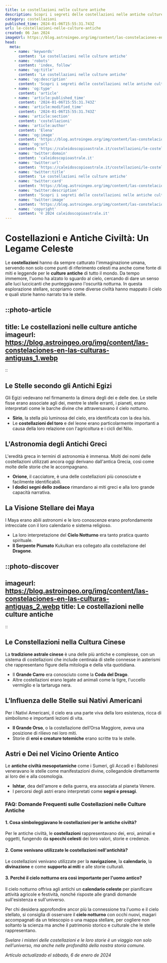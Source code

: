```yaml
---
title: Le costellazioni nelle culture antiche
description: Scopri i segreti delle costellazioni nelle antiche culture. Un viaggio affascinante tra stelle e miti millenari. Immergiti nella storia celeste.
category: costellazioni
published_time: 2024-01-06T15:55:31.743Z
url: le-costellazioni-nelle-culture-antiche
created: 06 Jan 2024
imageUrl: https://blog.astroingeo.org/img/content/las-constelaciones-en-las-culturas-antiguas_1.webp
head:
  meta:
    - name: 'keywords'
      content: 'Le costellazioni nelle culture antiche'
    - name: 'robots'
      content: 'index, follow'
    - name: 'og:title'
      content: 'Le costellazioni nelle culture antiche'
    - name: 'og:description'
      content: 'Scopri i segreti delle costellazioni nelle antiche culture. Un viaggio affascinante tra stelle e miti millenari. Immergiti nella storia celeste.'
    - name: 'og:type'
      content: 'article'
    - name: 'article:published_time'
      content: '2024-01-06T15:55:31.743Z'
    - name: 'article:modified_time'
      content: '2024-01-06T15:55:31.743Z'
    - name: 'article:section'
      content: 'costellazioni'
    - name: 'article:author'
      content: 'Elena'
    - name: 'og:image'
      content: 'https://blog.astroingeo.org/img/content/las-constelaciones-en-las-culturas-antiguas_1.webp'
    - name: 'og:url'
      content: 'https://caleidoscopioastrale.it/costellazioni/le-costellazioni-nelle-culture-antiche'
    - name: 'twitter:domain'
      content: 'caleidoscopioastrale.it'
    - name: 'twitter:url'
      content: 'https://caleidoscopioastrale.it/costellazioni/le-costellazioni-nelle-culture-antiche'
    - name: 'twitter:title'
      content: 'Le costellazioni nelle culture antiche'
    - name: 'twitter:card'
      content: 'https://blog.astroingeo.org/img/content/las-constelaciones-en-las-culturas-antiguas_1.webp'
    - name: 'twitter:description'
      content: 'Scopri i segreti delle costellazioni nelle antiche culture. Un viaggio affascinante tra stelle e miti millenari. Immergiti nella storia celeste.'
    - name: 'twitter:image'
      content: 'https://blog.astroingeo.org/img/content/las-constelaciones-en-las-culturas-antiguas_1.webp'
    - name: 'copyright'
      content: '© 2024 caleidoscopioastrale.it'
---
```

# Costellazioni e Antiche Civiltà: Un Legame Celeste

Le **costellazioni** hanno da sempre catturato l'immaginazione umana, servendo non solo come punti di riferimento celesti ma anche come fonte di miti e leggende per le **culture antiche** di tutto il mondo. Da tempo immemore, l'uomo ha alzato lo sguardo al cielo, cercando di dare un senso alle luci luccicanti che punteggiavano l'oscurità notturna. In questa esplorazione stellare, scopriamo come diverse civiltà hanno mappato il cielo e quali storie hanno narrato tra le stelle.

::photo-article
---
title: Le costellazioni nelle culture antiche
imageurl: https://blog.astroingeo.org/img/content/las-constelaciones-en-las-culturas-antiguas_1.webp
---
::

## Le Stelle secondo gli Antichi Egizi

Gli Egizi vedevano nel firmamento la dimora degli dei e delle dee. Le stelle fisse erano associate agli dei, mentre le stelle erranti, i pianeti, erano interpretati come le barche divine che attraversavano il cielo notturno.

- **Sirio**, la stella più luminosa del cielo, era identificata con la dea Isis.
- Le **costellazioni del toro** e del leone erano particolarmente importanti a causa della loro relazione con l'agricoltura e i cicli del Nilo.

## L'Astronomia degli Antichi Greci

L'eredità greca in termini di astronomia è immensa. Molti dei nomi delle costellazioni utilizzati ancora oggi derivano dall'antica Grecia, così come molte delle storie che le accompagnano.

- **Orione**, il cacciatore, è una delle costellazioni più conosciute e facilmente identificabili.
- **I dodici segni dello zodiaco** rimandano ai miti greci e alla loro grande capacità narrativa.

## La Visione Stellare dei Maya

I Maya erano abili astronomi e le loro conoscenze erano profondamente intrecciate con il loro calendario e sistema religioso.

- La loro interpretazione del **Cielo Notturno** era tanto pratica quanto spirituale.
- **Il Serpente Piumato** Kukulkan era collegato alla costellazione del **Dragone**.

::photo-discover
---
imageurl: https://blog.astroingeo.org/img/content/las-constelaciones-en-las-culturas-antiguas_2.webp
title: Le costellazioni nelle culture antiche
---
::

## Le Constellazioni nella Cultura Cinese

La **tradizione astrale cinese** è una delle più antiche e complesse, con un sistema di costellazioni che include centinaia di stelle connesse in asterismi che rappresentano figure della mitologia e della vita quotidiana.

- Il **Grande Carro** era conosciuto come la **Coda del Drago**.
- Altre costellazioni erano legate ad animali come la tigre, l'uccello vermiglio e la tartaruga nera.

## L’Influenza delle Stelle sui Nativi Americani

Per i Nativi Americani, il cielo era una parte viva della loro esistenza, ricca di simbolismo e importanti lezioni di vita.

- **Il Grande Orso**, o la costellazione dell’Orsa Maggiore, aveva una posizione di rilievo nei loro miti.
- Storie di **eroi e creature totemiche** erano scritte tra le stelle.

## Astri e Dei nel Vicino Oriente Antico

Le **antiche civiltà mesopotamiche** come i Sumeri, gli Accadi e i Babilonesi veneravano le stelle come manifestazioni divine, collegandole direttamente ai loro dei e alla cosmologia.

- **Ishtar**, dea dell'amore e della guerra, era associata al pianeta Venere.
- I percorsi degli astri erano interpretati come **segni e presagi**.

### FAQ: Domande Frequenti sulle Costellazioni nelle Culture Antiche

#### 1. Cosa simboleggiavano le costellazioni per le antiche civiltà?
Per le antiche civiltà, le **costellazioni** rappresentavano dei, eroi, animali e oggetti, fungendo da **specchi celesti** dei loro valori, storie e credenze.

#### 2. Come venivano utilizzate le costellazioni nell'antichità?
Le costellazioni venivano utilizzate per la **navigazione**, la **calendario**, la **divinazione** e come **supporto ai miti** e alle storie culturali.

#### 3. Perché il cielo notturno era così importante per l'uomo antico?
Il cielo notturno offriva agli antichi un **calendario celeste** per pianificare attività agricole e festività, nonché risposte alle grandi domande sull'esistenza e sull'universo. 

Per chi desidera approfondire ancor più la connessione tra l'uomo e il cielo stellato, si consiglia di osservare il **cielo notturno** con occhi nuovi, magari accompagnati da un telescopio o una mappa stellare, per cogliere non soltanto la scienza ma anche il patrimonio storico e culturale che le stelle rappresentano.

*Svelare i misteri delle costellazioni e le loro storie è un viaggio non solo nell’universo, ma anche nelle profondità della nostra storia comune.*

_Artículo actualizado el sábado, 6 de enero de 2024_